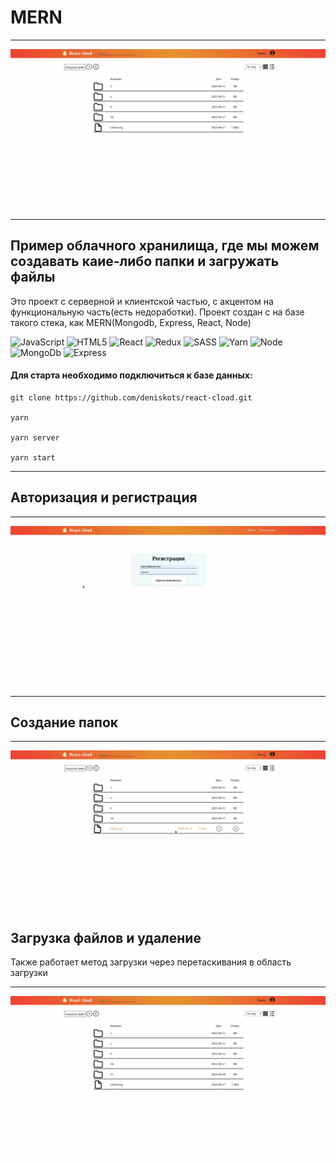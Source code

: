 # MERN
___
![](assets/r-c_presentation.gif)
___
## Пример облачного хранилища, где мы можем создавать каие-либо папки и загружать файлы
Это проект с серверной и клиентской частью, с акцентом на функциональную часть(есть недоработки).
Проект создан с на базе такого стека, как  MERN(Mongodb, Express, React, Node)

![JavaScript](https://img.shields.io/badge/javascript-%23323330.svg?style=for-the-badge&logo=javascript&logoColor=%23F7DF1E)
![HTML5](https://img.shields.io/badge/html5-%23E34F26.svg?style=for-the-badge&logo=html5&logoColor=white)
![React](https://img.shields.io/badge/react-%2320232a.svg?style=for-the-badge&logo=react&logoColor=%2361DAFB)
![Redux](https://img.shields.io/badge/redux-%23593d88.svg?style=for-the-badge&logo=redux&logoColor=white)
![SASS](https://img.shields.io/badge/SASS-hotpink.svg?style=for-the-badge&logo=SASS&logoColor=white)
![Yarn](https://img.shields.io/badge/yarn-%232C8EBB.svg?style=for-the-badge&logo=yarn&logoColor=white)
![Node](https://img.shields.io/badge/Node.js-43853D?style=for-the-badge&logo=node.js&logoColor=white)
![MongoDb](https://img.shields.io/badge/MongoDB-4EA94B?style=for-the-badge&logo=mongodb&logoColor=white)
![Express](https://img.shields.io/badge/Express.js-404D59?style=for-the-badge)

#### Для старта необходимо подключиться к базе данных:
```
git clone https://github.com/deniskots/react-cload.git

yarn

yarn server

yarn start
```
___
## Авторизация и регистрация 

___
![](./assets/r-c_auth.gif)
___
## Создание папок
___
![](./assets/r-c_createdir.gif)
## Загрузка файлов и удаление
Также работает метод загрузки через перетаскивания в область загрузки
___
![](./assets/r-c_delete.gif)